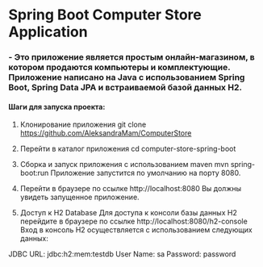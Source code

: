 # Spring Boot Computer Store Application

### - Это приложение является простым онлайн-магазином, в котором продаются компьютеры и комплектующие. Приложение написано на Java с использованием Spring Boot, Spring Data JPA и встраиваемой базой данных H2.

#### Шаги для запуска проекта:

1. Клонирование приложения
git clone https://github.com/AleksandraMam/ComputerStore

2. Перейти в каталог приложения
cd computer-store-spring-boot

3. Сборка и запуск приложения с использованием maven
mvn spring-boot:run
Приложение запустится по умолчанию на порту 8080.

4. Перейти в браузере по ссылке http://localhost:8080
Вы должны увидеть запущенное приложение.

5. Доступ к H2 Database
Для доступа к консоли базы данных H2 перейдите в браузере по ссылке http://localhost:8080/h2-console
Вход в консоль H2 осуществляется с использованием следующих данных:

JDBC URL: jdbc:h2:mem:testdb
User Name: sa
Password: password
